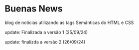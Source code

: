 # Buenas News
blog de noticias utilizando as tags Semánticas do HTML e CSS

update: Finalizada a versão 1 (25/09/24)

update: finalizda a versão 2 (26/09/24)